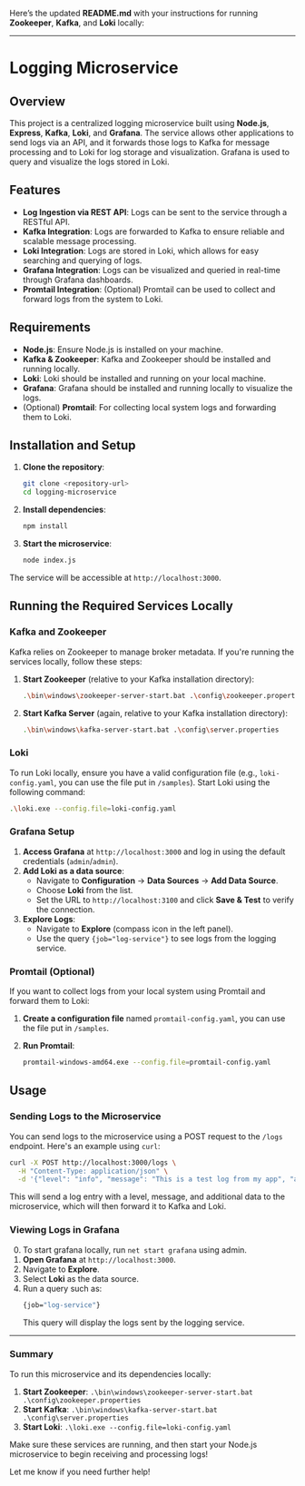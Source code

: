 Here’s the updated **README.md** with your instructions for running **Zookeeper**, **Kafka**, and **Loki** locally:

---

# Logging Microservice

## Overview

This project is a centralized logging microservice built using **Node.js**, **Express**, **Kafka**, **Loki**, and **Grafana**. The service allows other applications to send logs via an API, and it forwards those logs to Kafka for message processing and to Loki for log storage and visualization. Grafana is used to query and visualize the logs stored in Loki.

## Features

- **Log Ingestion via REST API**: Logs can be sent to the service through a RESTful API.
- **Kafka Integration**: Logs are forwarded to Kafka to ensure reliable and scalable message processing.
- **Loki Integration**: Logs are stored in Loki, which allows for easy searching and querying of logs.
- **Grafana Integration**: Logs can be visualized and queried in real-time through Grafana dashboards.
- **Promtail Integration**: (Optional) Promtail can be used to collect and forward logs from the system to Loki.

## Requirements

- **Node.js**: Ensure Node.js is installed on your machine.
- **Kafka & Zookeeper**: Kafka and Zookeeper should be installed and running locally.
- **Loki**: Loki should be installed and running on your local machine.
- **Grafana**: Grafana should be installed and running locally to visualize the logs.
- (Optional) **Promtail**: For collecting local system logs and forwarding them to Loki.

## Installation and Setup

1. **Clone the repository**:
   ```bash
   git clone <repository-url>
   cd logging-microservice
   ```

2. **Install dependencies**:
   ```bash
   npm install
   ```

3. **Start the microservice**:
   ```bash
   node index.js
   ```

The service will be accessible at `http://localhost:3000`.

## Running the Required Services Locally

### Kafka and Zookeeper

Kafka relies on Zookeeper to manage broker metadata. If you're running the services locally, follow these steps:

1. **Start Zookeeper** (relative to your Kafka installation directory):
   ```bash
   .\bin\windows\zookeeper-server-start.bat .\config\zookeeper.properties
   ```

2. **Start Kafka Server** (again, relative to your Kafka installation directory):
   ```bash
   .\bin\windows\kafka-server-start.bat .\config\server.properties
   ```

### Loki

To run Loki locally, ensure you have a valid configuration file (e.g., `loki-config.yaml`, you can use the file put in `/samples`). Start Loki using the following command:

```bash
.\loki.exe --config.file=loki-config.yaml
```

### Grafana Setup

1. **Access Grafana** at `http://localhost:3000` and log in using the default credentials (`admin`/`admin`).
2. **Add Loki as a data source**:
   - Navigate to **Configuration** → **Data Sources** → **Add Data Source**.
   - Choose **Loki** from the list.
   - Set the URL to `http://localhost:3100` and click **Save & Test** to verify the connection.
3. **Explore Logs**:
   - Navigate to **Explore** (compass icon in the left panel).
   - Use the query `{job="log-service"}` to see logs from the logging service.

### Promtail (Optional)

If you want to collect logs from your local system using Promtail and forward them to Loki:

1. **Create a configuration file** named `promtail-config.yaml`, you can use the file put in `/samples`.

2. **Run Promtail**:
   ```bash
   promtail-windows-amd64.exe --config.file=promtail-config.yaml
   ```

## Usage

### Sending Logs to the Microservice

You can send logs to the microservice using a POST request to the `/logs` endpoint. Here's an example using `curl`:

```bash
curl -X POST http://localhost:3000/logs \
  -H "Content-Type: application/json" \
  -d '{"level": "info", "message": "This is a test log from my app", "additionalData": {"user": "admin"}}'
```

This will send a log entry with a level, message, and additional data to the microservice, which will then forward it to Kafka and Loki.

### Viewing Logs in Grafana

0. To start grafana locally, run `net start grafana` using admin.
1. **Open Grafana** at `http://localhost:3000`.
2. Navigate to **Explore**.
3. Select **Loki** as the data source.
4. Run a query such as:
   ```bash
   {job="log-service"}
   ```
   This query will display the logs sent by the logging service.

---

### Summary

To run this microservice and its dependencies locally:
1. **Start Zookeeper**: `.\bin\windows\zookeeper-server-start.bat .\config\zookeeper.properties`
2. **Start Kafka**: `.\bin\windows\kafka-server-start.bat .\config\server.properties`
3. **Start Loki**: `.\loki.exe --config.file=loki-config.yaml`

Make sure these services are running, and then start your Node.js microservice to begin receiving and processing logs!

Let me know if you need further help!